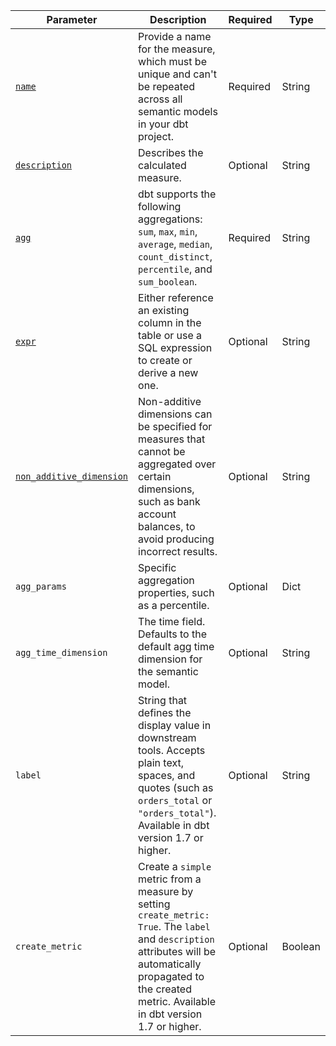 | Parameter | Description | Required | Type | 
| --- | --- | --- | --- | 
| [`name`](/docs/build/measures#name) | Provide a name for the measure, which must be unique and can't be repeated across all semantic models in your dbt project. | Required | String | 
| [`description`](/docs/build/measures#description) | Describes the calculated measure. | Optional | String | 
| [`agg`](/docs/build/measures#aggregation) | dbt supports the following aggregations: `sum`, `max`, `min`, `average`, `median`, `count_distinct`, `percentile`, and `sum_boolean`. | Required | String |
| [`expr`](/docs/build/measures#expr) | Either reference an existing column in the table or use a SQL expression to create or derive a new one. | Optional | String | 
| [`non_additive_dimension`](/docs/build/measures#non-additive-dimensions) | Non-additive dimensions can be specified for measures that cannot be aggregated over certain dimensions, such as bank account balances, to avoid producing incorrect results. | Optional | String |
| `agg_params` | Specific aggregation properties, such as a percentile. | Optional | Dict |
| `agg_time_dimension` | The time field. Defaults to the default agg time dimension for the semantic model.  | Optional | String |
| `label` | String that defines the display value in downstream tools. Accepts plain text, spaces, and quotes (such as `orders_total` or `"orders_total"`). Available in dbt version 1.7 or higher. | Optional | String |
| `create_metric` | Create a `simple` metric from a measure by setting `create_metric: True`. The `label` and `description` attributes will be automatically propagated to the created metric. Available in dbt version 1.7 or higher. | Optional | Boolean |
